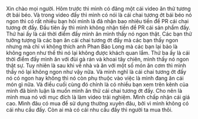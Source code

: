 Xin chào mọi người. Hôm trước thì mình có đăng một cái video ăn thử tương ớt bái béo. Và trong video đấy thì mình có nói là cái chai tương ớt bái béo nó ngon thì có rất nhiều bạn hỏi mình là đã nhận bao nhiêu tiền để PR cái chai tương ớt đấy. Đầu tiên ấy thì mình không nhận tiền để PR cái sản phẩm đấy. Thứ hai ấy là cái thời điểm đấy mình ăn mình thấy nó ngon thật. Các bạn thử tưởng tượng là các bạn ăn cái chai tương ớt đấy mà các bạn thấy ngon nhưng mà chỉ vì không thích anh Phan Bảo Long mà các bạn lại bảo là không ngon như thế thì nó lại không được khách quan lắm. Thứ ba ấy là cái thời điểm đấy mình ăn với đùi gà rán và khoai tây chiên, mình thấy nó ngon thật sự. Tuy nhiên là sau khi về nhà và ăn với một số món ăn cơm thì mình thấy nó lại không ngon như vậy nữa. Và mình nghĩ là cái chai tương ớt đấy nó có ngon hay không thì nó còn phụ thuộc vào việc là mình đang ăn cái món gì nữa. Và điều cuối cùng đó chính là có nhiều bạn xem trên kênh của mình đã bình luận là muốn mình ăn thử cái chai tương ớt đấy. Cho nên là mình mua nó với mục đích là làm video trải nghiệm. Mình chấp nhận cái giá cao. Mình đâu có mua để sử dụng thường xuyên đâu, bởi vì mình không có cái nhu cầu đấy. Còn ai mà có cái nhu cầu đấy thì người ta mua thôi.